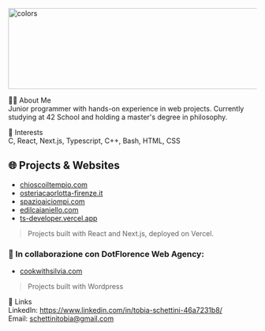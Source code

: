 <img width="920" height="164" alt="colors" src="https://github.com/user-attachments/assets/fd64f639-3a18-45ec-8001-b1debf94e3f6" />

👨‍💻 About Me <br/>
Junior programmer with hands-on experience in web projects. Currently studying at 42 School and holding a master's degree in philosophy. <br/>

🌟 Interests <br/>
C, React, Next.js, Typescript,
C++, Bash,
HTML, CSS

## 🌐 Projects & Websites
- [chioscoiltempio.com](https://www.chioscoiltempio.com)
- [osteriacaorlotta-firenze.it](https://www.osteriacaorlotta-firenze.it)
- [spazioaiciompi.com](https://spazioaiciompi.com)
- [edilcaianiello.com](https://edilcaianiello.com)
- [ts-developer.vercel.app](https://ts-developer.vercel.app)

> Projects built with React and Next.js, deployed on Vercel.

### 🤝 In collaborazione con DotFlorence Web Agency:
- [cookwithsilvia.com](https://cookwithsilvia.com)

>  Projects built with Wordpress

🔗 Links <br/>
LinkedIn: https://www.linkedin.com/in/tobia-schettini-46a7231b8/ <br/>
Email: schettinitobia@gmail.com
